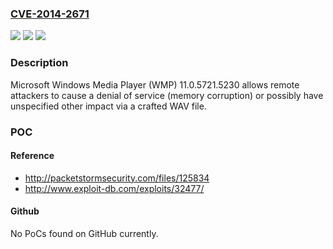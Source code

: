 ### [CVE-2014-2671](https://cve.mitre.org/cgi-bin/cvename.cgi?name=CVE-2014-2671)
![](https://img.shields.io/static/v1?label=Product&message=n%2Fa&color=blue)
![](https://img.shields.io/static/v1?label=Version&message=n%2Fa&color=blue)
![](https://img.shields.io/static/v1?label=Vulnerability&message=n%2Fa&color=brighgreen)

### Description

Microsoft Windows Media Player (WMP) 11.0.5721.5230 allows remote attackers to cause a denial of service (memory corruption) or possibly have unspecified other impact via a crafted WAV file.

### POC

#### Reference
- http://packetstormsecurity.com/files/125834
- http://www.exploit-db.com/exploits/32477/

#### Github
No PoCs found on GitHub currently.

